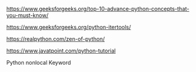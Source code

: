 https://www.geeksforgeeks.org/top-10-advance-python-concepts-that-you-must-know/

https://www.geeksforgeeks.org/python-itertools/


https://realpython.com/zen-of-python/

https://www.javatpoint.com/python-tutorial


Python nonlocal Keyword